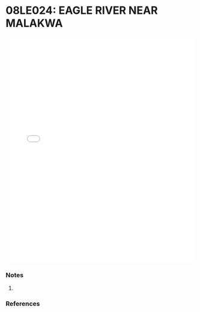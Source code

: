 # 08LE024: EAGLE RIVER NEAR MALAKWA

<iframe src="/distribution_estimation/_static/stations/08LE024_fdc.html" width="100%" height="600" frameborder="0"></iframe>

### Notes
1. 

### References

